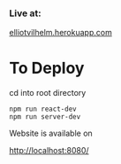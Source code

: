 ### Live at: 
[elliotvilhelm.herokuapp.com](https://elliotvilhelm.herokuapp.com/)

# To Deploy

cd into root directory

```
npm run react-dev
npm run server-dev
```

Website is available on

[http://localhost:8080/](http://localhost:8080/)
